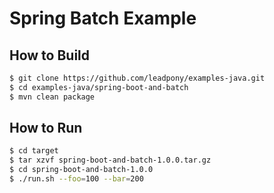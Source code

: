 # Spring Batch Example

## How to Build
```bash
$ git clone https://github.com/leadpony/examples-java.git
$ cd examples-java/spring-boot-and-batch
$ mvn clean package
```

## How to Run
```bash
$ cd target
$ tar xzvf spring-boot-and-batch-1.0.0.tar.gz
$ cd spring-boot-and-batch-1.0.0
$ ./run.sh --foo=100 --bar=200
```
